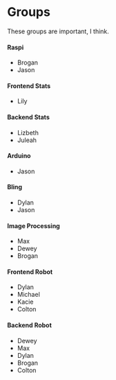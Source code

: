 # Groups
These groups are important, I think.


#### Raspi
 * Brogan
 * Jason
 
#### Frontend Stats
 * Lily
 
#### Backend Stats
 * Lizbeth
 * Juleah
 
#### Arduino
 * Jason

#### Bling
 * Dylan
 * Jason

#### Image Processing
 * Max
 * Dewey
 * Brogan

#### Frontend Robot
 * Dylan
 * Michael
 * Kacie
 * Colton

#### Backend Robot
 * Dewey
 * Max
 * Dylan
 * Brogan
 * Colton